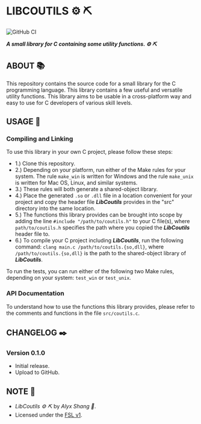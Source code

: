# LIBCOUTILS :gear: :pick:

![GitHub CI](https://github.com/alyxshang/libcoutils/actions/workflows/c.yml/badge.svg)

***A small library for C containing some utility functions. :gear: :pick:***

## ABOUT :books:

This repository contains the source code for a small library for the C programming language. This library contains a few useful and versatile utility functions. This library aims to be usable in a cross-platform way and easy to use for C developers of various skill levels.

## USAGE :hammer:

### Compiling and Linking

To use this library in your own C project, please follow these steps:

- 1.) Clone this repository.
- 2.) Depending on your platform, run either of the Make rules for your system. The rule `make_win` is written for Windows and the rule `make_unix` is written for Mac OS, Linux, and similar systems.
- 3.) These rules will both generate a shared-object library.
- 4.) Place the generated `.so` or `.dll` file in a location convenient for your project and copy the header file ***LibCoutils*** provides in the "src" directory into the same location.
- 5.) The functions this library provides can be brought into scope by adding the line `#include "/path/to/coutils.h"` to your C file(s), where `path/to/coutils.h` specifies the path where you copied the ***LibCoutils*** header file to.
- 6.) To compile your C project including ***LibCoutils***, run the following command: `clang main.c /path/to/coutils.{so,dll}`, where `/path/to/coutils.{so,dll}` is the path to the shared-object library of ***LibCoutils***.

To run the tests, you can run either of the following two Make rules, depending on your system: `test_win` or `test_unix`.

### API Documentation

To understand how to use the functions this library provides, please refer to the comments and functions in the file `src/coutils.c`.

## CHANGELOG :black_nib:

### Version 0.1.0

- Initial release.
- Upload to GitHub.

## NOTE :scroll:

- *LibCoutils :gear: :pick:* by *Alyx Shang :black_heart:*.
- Licensed under the [FSL v1](https://github.com/alyxshang/fair-software-license).
